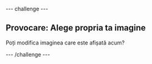 --- challenge ---

## Provocare: Alege propria ta imagine

Poți modifica imaginea care este afișată acum?

--- /challenge ---